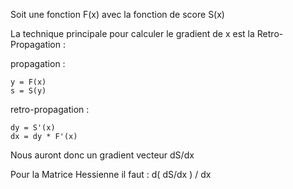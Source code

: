 Soit une fonction F(x) avec la fonction de score S(x)

La technique principale pour calculer le gradient de x est la Retro-Propagation :

propagation :
```
y = F(x)
s = S(y)
```
retro-propagation :
```
dy = S'(x)
dx = dy * F'(x)
```
Nous auront donc un gradient vecteur dS/dx

Pour la Matrice Hessienne il faut : d( dS/dx ) / dx
